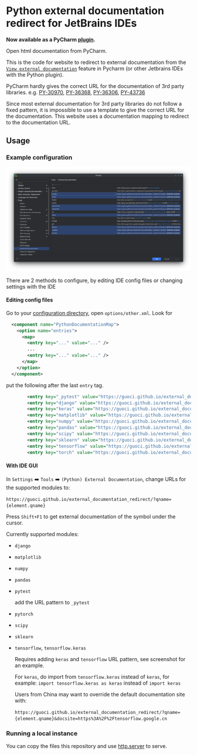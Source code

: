 # Python external documentation redirect for JetBrains IDEs

**Now available as a PyCharm [plugin](https://github.com/guoci/PyCharm-PythonDocumentationLinkProvider).**

Open html documentation from PyCharm.

This is the code for website to redirect to external documentation from the [`View external documentation`](https://www.jetbrains.com/help/pycharm/settings-tools-python-external-documentation.html) feature in Pycharm (or other Jetbrains IDEs with the Python plugin).

PyCharm hardly gives the correct URL for the documentation of 3rd party libraries. e.g. [PY-30970](https://youtrack.jetbrains.com/issue/PY-30970/Cannot-set-up-external-documentation-for-Django-2.0), [PY-36368](https://youtrack.jetbrains.com/issue/PY-36368/Bad-external-documentation-links-to-symbols-imported-directly-from-numpy-module), [PY-36306](https://youtrack.jetbrains.com/issue/PY-36306/Python-external-documentation-not-working-for-numpy), [PY-43736](https://youtrack.jetbrains.com/issue/PY-43736/Python-External-Documentation-Add-more-libraries-and-make-it-default-if-internal-is-missing)

Since most external documentation for 3rd party libraries do not follow a fixed pattern, it is impossible to use a template to give the correct URL for the documentation. This website uses a documentation mapping to redirect to the documentation URL.

## Usage

### Example configuration
![example configuration](config.png)

There are 2 methods to configure, by editing IDE config files or changing settings with the IDE
#### Editing config files
Go to your [configuration directory](https://www.jetbrains.com/help/idea/directories-used-by-the-ide-to-store-settings-caches-plugins-and-logs.html#config-directory), open `options/other.xml`.
Look for
```xml
  <component name="PythonDocumentationMap">
    <option name="entries">
      <map>
        <entry key="..." value="..." />
        ...
        <entry key="..." value="..." />
      </map>
    </option>
  </component>
```
put the following after the last `entry` tag.
```xml
        <entry key="_pytest" value="https://guoci.github.io/external_documentation_redirect/?qname={element.qname}" />
        <entry key="django" value="https://guoci.github.io/external_documentation_redirect/?qname={element.qname}" />
        <entry key="keras" value="https://guoci.github.io/external_documentation_redirect/?qname={element.qname}" />
        <entry key="matplotlib" value="https://guoci.github.io/external_documentation_redirect/?qname={element.qname}" />
        <entry key="numpy" value="https://guoci.github.io/external_documentation_redirect/?qname={element.qname}" />
        <entry key="pandas" value="https://guoci.github.io/external_documentation_redirect/?qname={element.qname}" />
        <entry key="scipy" value="https://guoci.github.io/external_documentation_redirect/?qname={element.qname}" />
        <entry key="sklearn" value="https://guoci.github.io/external_documentation_redirect/?qname={element.qname}" />
        <entry key="tensorflow" value="https://guoci.github.io/external_documentation_redirect/?qname={element.qname}" />
        <entry key="torch" value="https://guoci.github.io/external_documentation_redirect/?qname={element.qname}" />
```

#### With IDE GUI
In `Settings` :arrow_right: `Tools` :arrow_right: `(Python) External Documentation`, change URLs for the supported modules to:

`https://guoci.github.io/external_documentation_redirect/?qname={element.qname}`

Press `Shift+F1` to get external documentation of the symbol under the cursor.

Currently supported modules:
- `django`
- `matplotlib`
- `numpy`
- `pandas`
- `pytest`

  add the URL pattern to `_pytest`
- `pytorch`
- `scipy`
- `sklearn`
- `tensorflow`, `tensorflow.keras`
  
  Requires adding `keras` and `tensorflow` URL pattern, see screenshot for an example.

  For `keras`, do import from `tensorflow.keras` instead of `keras`, for example:
  `import tensorflow.keras as keras`
  instead of 
  `import keras`
  
  Users from China may want to override the default documentation site with:

  `https://guoci.github.io/external_documentation_redirect/?qname={element.qname}&docsite=https%3A%2F%2Ftensorflow.google.cn`



### Running a local instance
You can copy the files this repository and use [http.server](https://docs.python.org/3/library/http.server.html) to serve.
